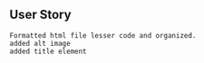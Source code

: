 

## User Story

```
Formatted html file lesser code and organized.
added alt image
added title element
```


